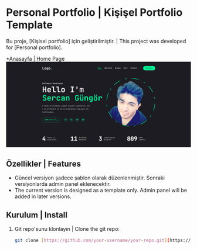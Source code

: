# Personal Portfolio | Kişişel Portfolio Template

Bu proje, [Kişisel portfolio] için geliştirilmiştir. | This project was developed for [Personal portfolio].

*Anasayfa | Home Page
![Anasayfa Görünüm](public/assets/homepage.png)

## Özellikler | Features

* Güncel versiyon şadece şablon olarak düzenlenmiştir. Sonraki versiyonlarda admin panel eklenecektir.
* The current version is designed as a template only. Admin panel will be added in later versions.

## Kurulum | Install

1. Git repo'sunu klonlayın | Clone the git repo:
   ```bash
   git clone [https://github.com/your-username/your-repo.git](https://github.com/your-username/your-repo.git)

